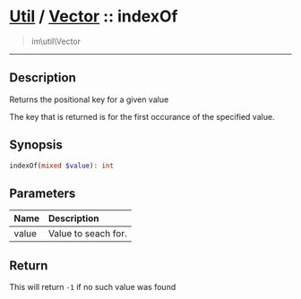 # [Util](Util.md) / [Vector](Util-Vector.md) :: indexOf
 > im\util\Vector
____

## Description
Returns the positional key for a given value

The key that is returned is for the first occurance
of the specified value.

## Synopsis
```php
indexOf(mixed $value): int
```

## Parameters
| Name | Description |
| :--- | :---------- |
| value | Value to seach for. |

## Return
This will return `-1` if no such value was found
